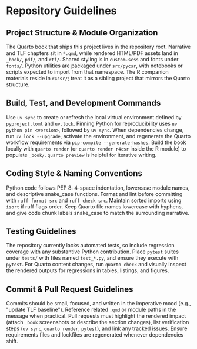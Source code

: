 # Repository Guidelines

## Project Structure & Module Organization
The Quarto book that ships this project lives in the repository root. Narrative and TLF chapters sit in `*.qmd`, while rendered HTML/PDF assets land in `_book/`, `pdf/`, and `rtf/`. Shared styling is in `custom.scss` and fonts under `fonts/`. Python utilities are packaged under `src/pycsr`, with notebooks or scripts expected to import from that namespace. The R companion materials reside in `r4csr/`; treat it as a sibling project that mirrors the Quarto structure.

## Build, Test, and Development Commands
Use `uv sync` to create or refresh the local virtual environment defined by `pyproject.toml` and `uv.lock`. Pinning Python for reproducibility uses `uv python pin <version>`, followed by `uv sync`. When dependencies change, run `uv lock --upgrade`, activate the environment, and regenerate the Quarto workflow requirements via `pip-compile --generate-hashes`. Build the book locally with `quarto render` (or `quarto render r4csr` inside the R module) to populate `_book/`. `quarto preview` is helpful for iterative writing.

## Coding Style & Naming Conventions
Python code follows PEP 8: 4-space indentation, lowercase module names, and descriptive snake_case functions. Format and lint before committing with `ruff format src` and `ruff check src`. Maintain sorted imports using `isort` if ruff flags order. Keep Quarto file names lowercase with hyphens, and give code chunk labels snake_case to match the surrounding narrative.

## Testing Guidelines
The repository currently lacks automated tests, so include regression coverage with any substantive Python contribution. Place `pytest` suites under `tests/` with files named `test_*.py`, and ensure they execute with `pytest`. For Quarto content changes, run `quarto check` and visually inspect the rendered outputs for regressions in tables, listings, and figures.

## Commit & Pull Request Guidelines
Commits should be small, focused, and written in the imperative mood (e.g., "update TLF baseline"). Reference related `.qmd` or module paths in the message when practical. Pull requests must highlight the rendered impact (attach `_book` screenshots or describe the section changes), list verification steps (`uv sync`, `quarto render`, `pytest`), and link any tracked issues. Ensure requirements files and lockfiles are regenerated whenever dependencies shift.
